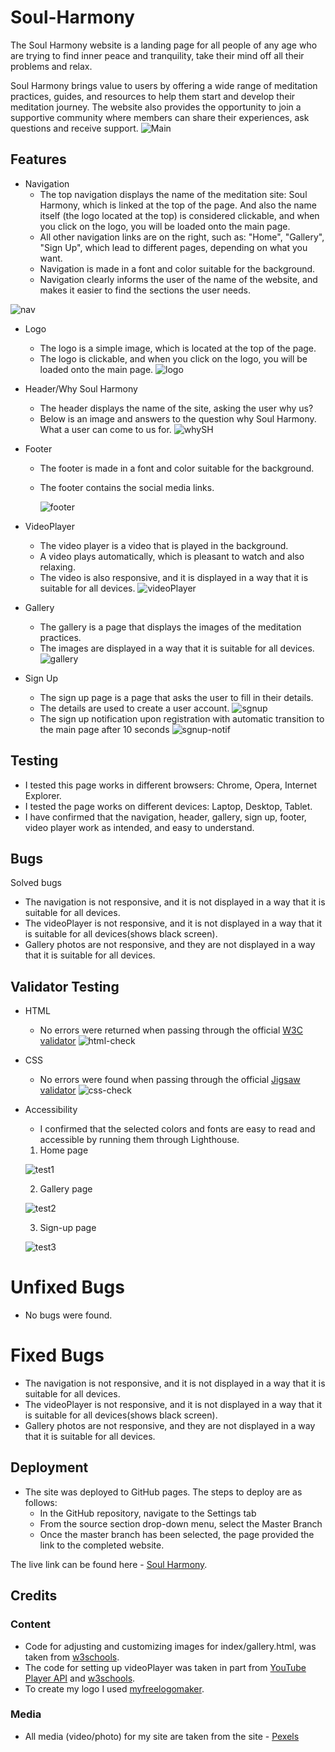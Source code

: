 # Soul-Harmony
The Soul Harmony website is a landing page for all people of any age who are trying to find inner peace and tranquility, take their mind off all their problems and relax.

Soul Harmony brings value to users by offering a wide range of meditation practices, guides, and resources to help them start and develop their meditation journey. The website also provides the opportunity to join a supportive community where members can share their experiences, ask questions and receive support.
![Main](docs/main.png)
## Features
- Navigation
    - The top navigation displays the name of the meditation site: Soul Harmony, which is linked at the top of the page. And also the name itself (the logo located at the top) is considered clickable, and when you click on the logo, you will be loaded onto the main page.
    - All other navigation links are on the right, such as: "Home", "Gallery", "Sign Up", which lead to different pages, depending on what you want.
    - Navigation is made in a font and color suitable for the background.
    - Navigation clearly informs the user of the name of the website, and makes it easier to find the sections the user needs.

![nav](docs/nav.png)

- Logo
    - The logo is a simple image, which is located at the top of the page.
    - The logo is clickable, and when you click on the logo, you will be loaded onto the main page.
    ![logo](docs/logo.png)

- Header/Why Soul Harmony
    - The header displays the name of the site, asking the user why us?
    - Below is an image and answers to the question why Soul Harmony. What a user can come to us for.
![whySH](docs/whysh.png)
- Footer
    - The footer is made in a font and color suitable for the background.
    - The footer contains the social media links.
      
       ![footer](docs/footer.png)

- VideoPlayer
    - The video player is a video that is played in the background.
    - A video plays automatically, which is pleasant to watch and also relaxing.
    - The video is also responsive, and it is displayed in a way that it is suitable for all devices.
    ![videoPlayer](docs/main-vid.png)

- Gallery
    - The gallery is a page that displays the images of the meditation practices.
    - The images are displayed in a way that it is suitable for all devices.
![gallery](docs/gallery.png)

- Sign Up
    - The sign up page is a page that asks the user to fill in their details.
    - The details are used to create a user account.
    ![sgnup](docs/sgnup.png)
    - The sign up notification upon registration with automatic transition to the main page after 10 seconds
    ![sgnup-notif](docs/sgnup-notif.png)

## Testing
- I tested this page works in different browsers: Chrome, Opera, Internet Explorer.
- I tested the page works on different devices: Laptop, Desktop, Tablet.
- I have confirmed that the navigation, header, gallery, sign up, footer, video player work as intended, and easy to understand.
## Bugs
Solved bugs
- The navigation is not responsive, and it is not displayed in a way that it is suitable for all devices.
- The videoPlayer is not responsive, and it is not displayed in a way that it is suitable for all devices(shows black screen).
- Gallery photos are not responsive, and they are not displayed in a way that it is suitable for all devices.
## Validator Testing
- HTML
    - No errors were returned when passing through the official [W3C validator](https://validator.w3.org/#validate_by_input)
    ![html-check](docs/html-check.png)
- CSS
    - No errors were found when passing through the official [Jigsaw validator](https://jigsaw.w3.org/css-validator/)
    ![css-check](docs/css-check.png)
- Accessibility
    - I confirmed that the selected colors and fonts are easy to read and accessible by running them through Lighthouse.

  1. Home page
  
  ![test1](docs/test.png)

  2. Gallery page

  ![test2](docs/test2.png)

  3. Sign-up page

  ![test3](docs/test3.png)

# Unfixed Bugs
- No bugs were found.
# Fixed Bugs
- The navigation is not responsive, and it is not displayed in a way that it is suitable for all devices.
- The videoPlayer is not responsive, and it is not displayed in a way that it is suitable for all devices(shows black screen).
- Gallery photos are not responsive, and they are not displayed in a way that it is suitable for all devices.

## Deployment
- The site was deployed to GitHub pages. The steps to deploy are as follows:
    - In the GitHub repository, navigate to the Settings tab
    - From the source section drop-down menu, select the Master Branch
    - Once the master branch has been selected, the page provided the link to the completed website.

The live link can be found here - [Soul Harmony](https://barsllvl.github.io/barsllvl/).

## Credits
### Content
- Code for adjusting and customizing images for index/gallery.html, was taken from [w3schools](https://www.w3schools.com).
- The code for setting up videoPlayer was taken in part from [YouTube Player API](https://developers.google.com/youtube/iframe_api_reference) and [w3schools](https://www.w3schools.com).
- To create my logo I used [myfreelogomaker](https://myfreelogomaker.com).
### Media
- All media (video/photo) for my site are taken from the site -  [Pexels](https://www.pexels.com)
